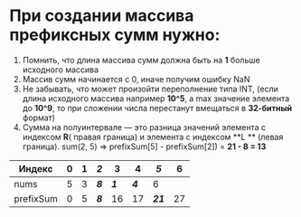 # При создании массива префиксных сумм нужно:

1. Помнить, что длина массива сумм должна быть на **1** больше исходного массива
2. Массив сумм начинается с 0, иначе получим ошибку NaN
3. Не забывать, что может произойти переполнение типа INT, (если длина исходного массива например
   **10^5**, а max значение элемента до **10^9**, то при сложении числа перестанут вмещаться в **32-битный** формат)
4. Сумма на полуинтервале — это разница значений элемента с индексом **R**( правая граница)  и элемента с индексом **L
   ** (левая граница).
   sum(2, 5) => prefixSum[5] - prefixSum[2]) = **21 - 8 = 13**

| Индекс    | 0 | 1 | **_2_** | 3       | 4       | **_5_**  | 6  | 
|-----------|:-:|---|---------|---------|---------|----------|----|
| nums      | 5 | 3 | **_8_** | **_1_** | **_4_** | 6        |    |
| prefixSum | 0 | 5 | **_8_** | 16      | 17      | **_21_** | 27 |


